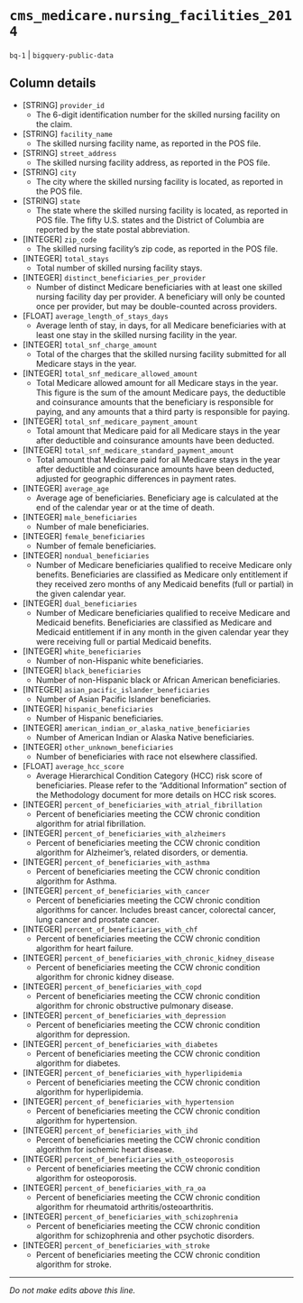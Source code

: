 # `cms_medicare.nursing_facilities_2014`
`bq-1` | `bigquery-public-data`

## Column details
* [STRING]    `provider_id`
  - The 6-digit identification number for the skilled nursing facility on the claim.
* [STRING]    `facility_name`
  - The skilled nursing facility name, as reported in the POS file.
* [STRING]    `street_address`
  - The skilled nursing facility address, as reported in the POS file.
* [STRING]    `city`
  - The city where the skilled nursing facility is located, as reported in the POS file.
* [STRING]    `state`
  - The state where the skilled nursing facility is located, as reported in POS file. The fifty U.S. states and the District of Columbia are reported by the state postal abbreviation.
* [INTEGER]   `zip_code`
  - The skilled nursing facility’s zip code, as reported in the POS file.
* [INTEGER]   `total_stays`
  - Total number of skilled nursing facility stays.
* [INTEGER]   `distinct_beneficiaries_per_provider`
  - Number of distinct Medicare beneficiaries with at least one skilled nursing facility day per provider. A beneficiary will only be counted once per provider, but may be double-counted across providers.
* [FLOAT]     `average_length_of_stays_days`
  - Average lenth of stay, in days, for all Medicare beneficiaries with at least one stay in the skilled nursing facility in the year.
* [INTEGER]   `total_snf_charge_amount`
  - Total of the charges that the skilled nursing facility submitted for all Medicare stays in the year.
* [INTEGER]   `total_snf_medicare_allowed_amount`
  - Total Medicare allowed amount for all Medicare stays in the year. This figure is the sum of the amount Medicare pays, the deductible and coinsurance amounts that the beneficiary is responsible for paying, and any amounts that a third party is responsible for paying.
* [INTEGER]   `total_snf_medicare_payment_amount`
  - Total amount that Medicare paid for all Medicare stays in the year after deductible and coinsurance amounts have been deducted.
* [INTEGER]   `total_snf_medicare_standard_payment_amount`
  - Total amount that Medicare paid for all Medicare stays in the year after deductible and coinsurance amounts have been deducted, adjusted for geographic differences in payment rates.
* [INTEGER]   `average_age`
  - Average age of beneficiaries. Beneficiary age is calculated at the end of the calendar year or at the time of death.
* [INTEGER]   `male_beneficiaries`
  - Number of male beneficiaries.
* [INTEGER]   `female_beneficiaries`
  - Number of female beneficiaries.
* [INTEGER]   `nondual_beneficiaries`
  - Number of Medicare beneficiaries qualified to receive Medicare only benefits. Beneficiaries are classified as Medicare only entitlement if they received zero months of any Medicaid benefits (full or partial) in the given calendar year.
* [INTEGER]   `dual_beneficiaries`
  - Number of Medicare beneficiaries qualified to receive Medicare and Medicaid benefits. Beneficiaries are classified as Medicare and Medicaid entitlement if in any month in the given calendar year they were receiving full or partial Medicaid benefits.
* [INTEGER]   `white_beneficiaries`
  - Number of non-Hispanic white beneficiaries.
* [INTEGER]   `black_beneficiaries`
  - Number of non-Hispanic black or African American beneficiaries.
* [INTEGER]   `asian_pacific_islander_beneficiaries`
  - Number of Asian Pacific Islander beneficiaries.
* [INTEGER]   `hispanic_beneficiaries`
  - Number of Hispanic beneficiaries.
* [INTEGER]   `american_indian_or_alaska_native_beneficiaries`
  - Number of American Indian or Alaska Native beneficiaries.
* [INTEGER]   `other_unknown_beneficiaries`
  - Number of beneficiaries with race not elsewhere classified.
* [FLOAT]     `average_hcc_score`
  - Average Hierarchical Condition Category (HCC) risk score of beneficiaries. Please refer to the “Additional Information” section of the Methodology document for more details on HCC risk scores.
* [INTEGER]   `percent_of_beneficiaries_with_atrial_fibrillation`
  - Percent of beneficiaries meeting the CCW chronic condition algorithm for atrial fibrillation.
* [INTEGER]   `percent_of_beneficiaries_with_alzheimers`
  - Percent of beneficiaries meeting the CCW chronic condition algorithm for Alzheimer’s, related disorders, or dementia.
* [INTEGER]   `percent_of_beneficiaries_with_asthma`
  - Percent of beneficiaries meeting the CCW chronic condition algorithm for Asthma.
* [INTEGER]   `percent_of_beneficiaries_with_cancer`
  - Percent of beneficiaries meeting the CCW chronic condition algorithms for cancer. Includes breast cancer, colorectal cancer, lung cancer and prostate cancer.
* [INTEGER]   `percent_of_beneficiaries_with_chf`
  - Percent of beneficiaries meeting the CCW chronic condition algorithm for heart failure.
* [INTEGER]   `percent_of_beneficiaries_with_chronic_kidney_disease`
  - Percent of beneficiaries meeting the CCW chronic condition algorithm for chronic kidney disease.
* [INTEGER]   `percent_of_beneficiaries_with_copd`
  - Percent of beneficiaries meeting the CCW chronic condition algorithm for chronic obstructive pulmonary disease.
* [INTEGER]   `percent_of_beneficiaries_with_depression`
  - Percent of beneficiaries meeting the CCW chronic condition algorithm for depression.
* [INTEGER]   `percent_of_beneficiaries_with_diabetes`
  - Percent of beneficiaries meeting the CCW chronic condition algorithm for diabetes.
* [INTEGER]   `percent_of_beneficiaries_with_hyperlipidemia`
  - Percent of beneficiaries meeting the CCW chronic condition algorithm for hyperlipidemia.
* [INTEGER]   `percent_of_beneficiaries_with_hypertension`
  - Percent of beneficiaries meeting the CCW chronic condition algorithm for hypertension.
* [INTEGER]   `percent_of_beneficiaries_with_ihd`
  - Percent of beneficiaries meeting the CCW chronic condition algorithm for ischemic heart disease.
* [INTEGER]   `percent_of_beneficiaries_with_osteoporosis`
  - Percent of beneficiaries meeting the CCW chronic condition algorithm for osteoporosis.
* [INTEGER]   `percent_of_beneficiaries_with_ra_oa`
  - Percent of beneficiaries meeting the CCW chronic condition algorithm for rheumatoid arthritis/osteoarthritis.
* [INTEGER]   `percent_of_beneficiaries_with_schizophrenia`
  - Percent of beneficiaries meeting the CCW chronic condition algorithm for schizophrenia and other psychotic disorders.
* [INTEGER]   `percent_of_beneficiaries_with_stroke`
  - Percent of beneficiaries meeting the CCW chronic condition algorithm for stroke.

-------------------------------------------------------------------------------
*Do not make edits above this line.*
